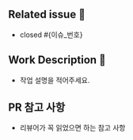 <!---
❗️ check List

- 리뷰어 추가했나요?
- 허가자 추가했나요?
- 라벨 추가했나요?

❗️ 이슈 제목은 아래의 형식을 맞춰주세요

- feat: 기능 추가
- fix: 에러 수정, 버그 수정
- chore: gradle 세팅, 위의 것 이외에 거의 모든 것
- docs: README, 문서
- refactor: 코드 리펙토링 (기능 변경 없이 코드만 수정할 때)
- modify: 코드 수정 (기능의 변화가 있을 때)
- deploy 배포 관련
-->

## Related issue 🚀

- closed #{이슈_번호}

## Work Description 💚

- 작업 설명을 적어주세요.

## PR 참고 사항

- 리뷰어가 꼭 읽었으면 하는 참고 사항

